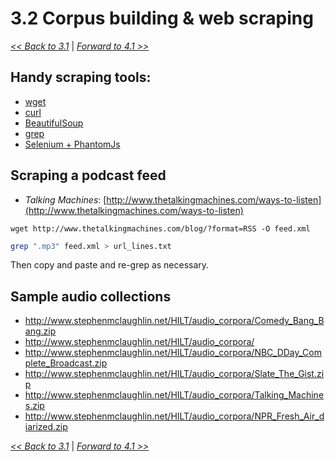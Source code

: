 
# 3.2 Corpus building & web scraping

[*<< Back to 3.1*](3.1.md)  \| [*Forward to 4.1 >>*](../Day_4/4.1.md)

## Handy scraping tools:

- [wget](https://www.gnu.org/software/wget/)
- [curl](https://curl.haxx.se/)
- [BeautifulSoup](https://www.crummy.com/software/BeautifulSoup/)
- [grep](http://linuxcommand.org/man_pages/grep1.html)
- [Selenium + PhantomJs](http://toddhayton.com/2015/02/03/scraping-with-python-selenium-and-phantomjs/)


## Scraping a podcast feed

- *Talking Machines*:  [http://www.thetalkingmachines.com/ways-to-listen](http://www.thetalkingmachines.com/ways-to-listen)

```
wget http://www.thetalkingmachines.com/blog/?format=RSS -O feed.xml
```

```bash
grep ".mp3" feed.xml > url_lines.txt
```

Then copy and paste and re-grep as necessary.


<!-- Output can be overlay in SV or a list of separate files -->


## Sample audio collections

- http://www.stephenmclaughlin.net/HILT/audio_corpora/Comedy_Bang_Bang.zip
- http://www.stephenmclaughlin.net/HILT/audio_corpora/
- http://www.stephenmclaughlin.net/HILT/audio_corpora/NBC_DDay_Complete_Broadcast.zip
- http://www.stephenmclaughlin.net/HILT/audio_corpora/Slate_The_Gist.zip
- http://www.stephenmclaughlin.net/HILT/audio_corpora/Talking_Machines.zip
- http://www.stephenmclaughlin.net/HILT/audio_corpora/NPR_Fresh_Air_diarized.zip

[*<< Back to 3.1*](3.1.md)  \| [*Forward to 4.1 >>*](../Day_4/4.1.md)
